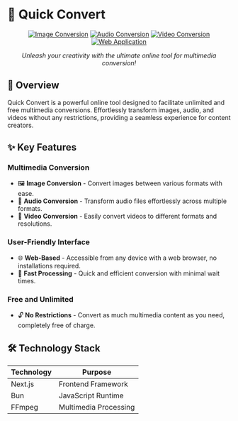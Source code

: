 # 🚀 **Quick Convert**

<div align="center">

[![Image Conversion](https://img.shields.io/badge/Image%20Conversion-FF6F61?style=for-the-badge&logo=imagemagick&logoColor=white)](https://ffmpeg.org/)
[![Audio Conversion](https://img.shields.io/badge/Audio%20Conversion-3E8EDE?style=for-the-badge&logo=ffmpeg&logoColor=white)](https://ffmpeg.org/)
[![Video Conversion](https://img.shields.io/badge/Video%20Conversion-FF5722?style=for-the-badge&logo=ffmpeg&logoColor=white)](https://ffmpeg.org/)
[![Web Application](https://img.shields.io/badge/Web%20App-4CAF50?style=for-the-badge&logo=react&logoColor=white)](https://reactjs.org/)

*Unleash your creativity with the ultimate online tool for multimedia conversion!*

</div>

## 🎯 Overview

Quick Convert is a powerful online tool designed to facilitate unlimited and free multimedia conversions. Effortlessly transform images, audio, and videos without any restrictions, providing a seamless experience for content creators.

## ✨ Key Features

### Multimedia Conversion
- 🖼️ **Image Conversion** - Convert images between various formats with ease.
- 🎵 **Audio Conversion** - Transform audio files effortlessly across multiple formats.
- 🎥 **Video Conversion** - Easily convert videos to different formats and resolutions.

### User-Friendly Interface
- 🌐 **Web-Based** - Accessible from any device with a web browser, no installations required.
- 🚀 **Fast Processing** - Quick and efficient conversion with minimal wait times.

### Free and Unlimited
- 🔓 **No Restrictions** - Convert as much multimedia content as you need, completely free of charge.

## 🛠️ Technology Stack

<div align="center">

| Technology      | Purpose                        |
|-----------------|--------------------------------|
| Next.js         | Frontend Framework             |
| Bun             | JavaScript Runtime             |
| FFmpeg          | Multimedia Processing          |

</div>